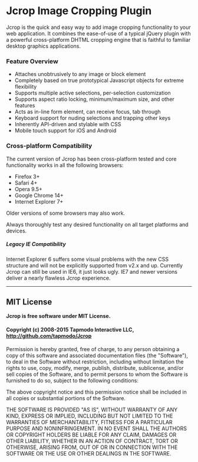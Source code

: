 ﻿Jcrop Image Cropping Plugin
===========================

Jcrop is the quick and easy way to add image cropping functionality to
your web application. It combines the ease-of-use of a typical jQuery
plugin with a powerful cross-platform DHTML cropping engine that is
faithful to familiar desktop graphics applications.

### Feature Overview

* Attaches unobtrusively to any image or block element
* Completely based on true prototypical Javascript objects for extreme flexibility
* Supports multiple active selections, per-selection customization
* Supports aspect ratio locking, minimum/maximum size, and other features
* Acts as in-line form element, can receive focus, tab through
* Keyboard support for nuding selections and trapping other keys
* Inherently API-driven and stylable with CSS
* Mobile touch support for iOS and Android

### Cross-platform Compatibility

The current version of Jcrop has been cross-platform tested and core functionality
works in all the following browsers:

* Firefox 3+
* Safari 4+
* Opera 9.5+
* Google Chrome 14+
* Internet Explorer 7+

Older versions of some browsers may also work.

Always thoroughly test any desired functionality on all target platforms and devices.

##### Legacy IE Compatibility

Internet Explorer 6 suffers some visual problems with the new CSS structure
and will not be explicitly supported from v2.x and up. Currently Jcrop can still
be used in IE6, it just looks ugly. IE7 and newer versions deliver a nearly flawless
Jcrop experience.

-------------

## MIT License

**Jcrop is free software under MIT License.**

#### Copyright (c) 2008-2015 Tapmodo Interactive LLC,<br />http://github.com/tapmodo/Jcrop

Permission is hereby granted, free of charge, to any person obtaining
a copy of this software and associated documentation files (the
"Software"), to deal in the Software without restriction, including
without limitation the rights to use, copy, modify, merge, publish,
distribute, sublicense, and/or sell copies of the Software, and to
permit persons to whom the Software is furnished to do so, subject to
the following conditions:

The above copyright notice and this permission notice shall be
included in all copies or substantial portions of the Software.

THE SOFTWARE IS PROVIDED "AS IS", WITHOUT WARRANTY OF ANY KIND,
EXPRESS OR IMPLIED, INCLUDING BUT NOT LIMITED TO THE WARRANTIES OF
MERCHANTABILITY, FITNESS FOR A PARTICULAR PURPOSE AND
NONINFRINGEMENT. IN NO EVENT SHALL THE AUTHORS OR COPYRIGHT HOLDERS BE
LIABLE FOR ANY CLAIM, DAMAGES OR OTHER LIABILITY, WHETHER IN AN ACTION
OF CONTRACT, TORT OR OTHERWISE, ARISING FROM, OUT OF OR IN CONNECTION
WITH THE SOFTWARE OR THE USE OR OTHER DEALINGS IN THE SOFTWARE.

